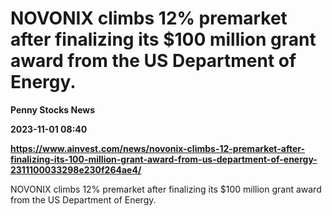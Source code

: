 # NOVONIX climbs 12% premarket after finalizing its $100 million grant award from the US Department of Energy.
**Penny Stocks News**

**2023-11-01 08:40**

**https://www.ainvest.com/news/novonix-climbs-12-premarket-after-finalizing-its-100-million-grant-award-from-us-department-of-energy-2311100033298e230f264ae4/**

NOVONIX climbs 12% premarket after finalizing its $100 million grant award from the US Department of Energy.